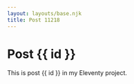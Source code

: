 ```yaml
---
layout: layouts/base.njk
title: Post 11218
---
```


# Post {{ id }}

This is post {{ id }} in my Eleventy project.
